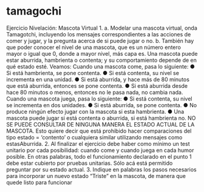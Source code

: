 # tamagochi
Ejercicio Nivelación: Mascota Virtual
1.
a. Modelar una mascota virtual, onda Tamagotchi, incluyendo los mensajes
correspondientes a las acciones de comer y jugar, y la pregunta acerca de si puede
jugar o no.
b. También hay que poder conocer el nivel de una mascota, que es un número entero
mayor o igual que 0, donde a mayor nivel, más capa es.
Una mascota puede estar aburrida, hambrienta o contenta; y su comportamiento depende de
en qué estado esté.
Veamos:
Cuando una mascota come, pasa lo siguiente:
● Si está hambrienta, se pone contenta.
● Si está contenta, su nivel se incrementa en una unidad.
● Si está aburrida, y hace más de 80 minutos que está aburrida, entonces se pone contenta.
● Si está aburrida desde hace 80 minutos o menos, entonces no le pasa nada, no cambia nada.
Cuando una mascota juega, pasa lo siguiente:
● Si está contenta, su nivel se incrementa en dos unidades.
● Si está aburrida, se pone contenta.
● No produce ningún efecto jugar con la mascota si esta hambrienta.
● Una mascota puede jugar si está contenta o aburrida, si está hambrienta no.
NO SE PUEDE CONSULTAR DE NINGUNA MANERA EL ESTADO ACTUAL DE LA
MASCOTA.
Esto quiere decir que está prohibido hacer comparaciones del tipo estado = ‘contento’ o
cualquiera similar utilizando mensajes como estasAburrida.
2. Al finalizar el ejercicio debe haber como mínimo un test unitario por cada posibilidad:
cuando come y cuando juega en cada humor posible. En otras palabras, todo el
funcionamiento declarado en el punto 1 debe estar cubierto por pruebas unitarias. Sólo
acá está permitido preguntar por su estado actual.
3. Indique en palabras los pasos necesarios para incorporar un nuevo estado “Triste” en la
mascota, de manera que quede listo para funcionar
